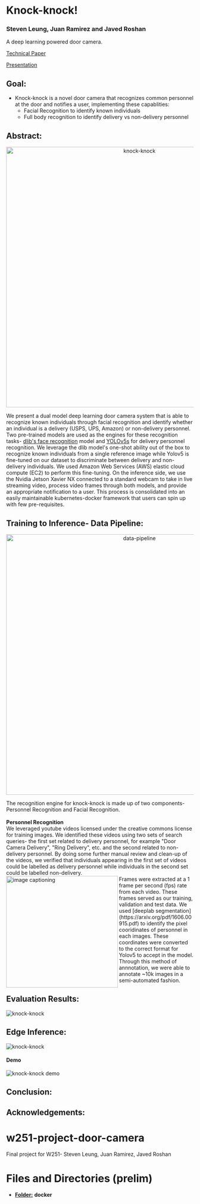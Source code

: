 # Knock-knock!
### Steven Leung, Juan Ramirez and Javed Roshan
 
A deep learning powered door camera.

[Technical Paper]()        
    
[Presentation]()



## Goal:
* Knock-knock is a novel door camera that recognizes common personnel at the door and notifies a user, implementing these capablities:
   - Facial Recognition to identify known individuals
   - Full body recognition to identify delivery vs non-delivery personnel



## Abstract:
<p align="center"> 
  <img src="https://github.com/stevendleung/w251-project-door-camera/blob/main/images/knock-knock.png" alt="knock-knock" width="700">
</p>

We present a dual model deep learning door camera system that is able to recognize known individuals through facial recognition and identify whether an individual is a delivery (USPS, UPS, Amazon) or non-delivery personnel. Two pre-trained models are used as the engines for these recognition tasks- [dlib's face recognition](https://face-recognition.readthedocs.io/en/latest/readme.html) model and [YOLOv5s](https://zenodo.org/record/4679653#.YQlL01NKhqsDlib) for delivery personnel recognition. We leverage the dlib model's one-shot ability out of the box to recognize known individuals from a single reference image while Yolov5 is fine-tuned on our dataset to discriminate between delivery and non-delivery individuals. We used Amazon Web Services (AWS) elastic cloud compute (EC2) to perform this fine-tuning. On the inference side, we use the Nvidia Jetson Xavier NX connected to a standard webcam to take in live streaming video, process video frames through both models, and provide an appropriate notification to a user. This process is consolidated into an easily maintainable kubernetes-docker framework that users can spin up with few pre-requisites.

## Training to Inference- Data Pipeline:
<p align="center"> 
  <img src="https://github.com/stevendleung/w251-project-door-camera/blob/main/images/data_pipeline.png" alt="data-pipeline" width="700">
</p>
The recognition engine for knock-knock is made up of two components- Personnel Recognition and Facial Recognition.
<br/>
<br/>
<b>Personnel Recognition</b><br>
We leveraged youtube videos licensed under the creative commons license for training images. We identified these videos using two sets of search queries- the first set related to delivery personnel, for example "Door Camera Delivery", "Ring Delivery", etc. and the second related to non-delivery personnel. By doing some further manual review and clean-up of the videos, we verified that individuals appearing in the first set of videos could be labelled as delivery personnel while individuals in the second set could be labelled non-delivery. 
<br/>
  <img align="left" src="https://github.com/stevendleung/w251-project-door-camera/blob/main/images/segmentation.png" alt="image captioning" width="300"> 
Frames were extracted at a 1 frame per second (fps) rate from each video. These frames served as our training, validation and test data. We used [deeplab segmentation](https://arxiv.org/pdf/1606.00915.pdf) to identify the pixel cooridinates of personnel in each images. These coordinates were converted to the correct format for Yolov5 to accept in the model. Through this method of annnotation, we were able to annotate ~10k images in a semi-automated fashion.







## Evaluation Results:
![knock-knock](https://github.com/stevendleung/w251-project-door-camera/blob/main/images/performance.png)

## Edge Inference:
![knock-knock](https://github.com/stevendleung/w251-project-door-camera/blob/main/images/edge_inference.png)

#### Demo
![knock-knock demo](https://github.com/stevendleung/w251-project-door-camera/blob/main/demo/knock_knock_demo.gif)

## Conclusion:


## Acknowledgements:




# w251-project-door-camera
Final project for W251- Steven Leung, Juan Ramirez, Javed Roshan

# Files and Directories (prelim)

- <ins>**Folder:**</ins> **docker**
